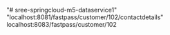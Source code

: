 "# sree-springcloud-m5-dataservice1" 
"localhost:8081/fastpass/customer/102/contactdetails" 
localhost:8083/fastpass/customer/102
